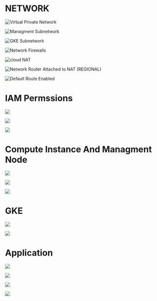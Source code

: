 # NETWORK

![Virtual Private Network](../screenshots/network_vpc.png)

![Managment Subnetwork](../screenshots/network_vpc-subnet1.png)

![GKE Subnetwork](../screenshots/network_vpc-subnet2.png)

![Network Firewalls](../screenshots/network_firewalls.png)

![cloud NAT](../screenshots/netowrk_cloudnat.png)

![Network Router Attached to NAT (REGIONAL)](../screenshots/network_router.png)

![Default Route Enabled](../screenshots/network_route.png) 

# IAM Permssions

![](../screenshots/iam_SA_role_binding.png)

![](../screenshots/iam_roles1.png) 

![](../screenshots/iam_roles2.png) 


# Compute Instance And Managment Node

![](../screenshots/compute_instances.png) 

![](../screenshots/compute_management_node.png)

![](../screenshots/compute_managment_node_startup_script.png)


# GKE 

![](../screenshots/compute_gke.png)

![](../screenshots/compute_gke-pool.png) 

# Application

![](../screenshots/compute_front_end_deployment.png)

![](../screenshots/compute_gke_stateful_set.png)

![](../screenshots/compute_persistent_storageStorage.png)

![](../screenshots/application_test.png)